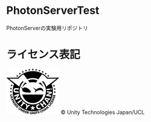 # PhotonServerTest
PhotonServerの実験用リポジトリ

# ライセンス表記
![Unity-Chan](https://github.com/YanaPIIDXer/PhotonServerTest/blob/main/docs/Light_Silhouette.jpg)
© Unity Technologies Japan/UCL
